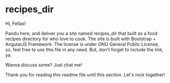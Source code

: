 # recipes_dir

Hi, Fellas!

Pandu here, and deliver you a site named recipes_dir that built as a food recipes directory for who love to cook. The site is built with Bootstrap + AngularJS Framework. The license is under GNU General Public License, so, feel free to use this file in any need. But, don't forget to include the link, ya.

Wanna discuss some? Just chat me!

Thank you for reading this readme file until this section. Let's rock together!
